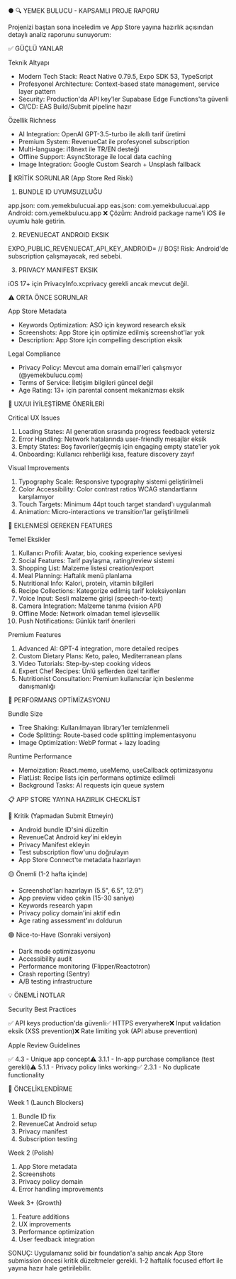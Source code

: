 ● 🔍 YEMEK BULUCU - KAPSAMLI PROJE RAPORU

Projenizi baştan sona inceledim ve App Store yayına hazırlık açısından detaylı analiz raporunu
sunuyorum:

✅ GÜÇLÜ YANLAR

Teknik Altyapı

- Modern Tech Stack: React Native 0.79.5, Expo SDK 53, TypeScript
- Profesyonel Architecture: Context-based state management, service layer pattern
- Security: Production'da API key'ler Supabase Edge Functions'ta güvenli
- CI/CD: EAS Build/Submit pipeline hazır

Özellik Richness

- AI Integration: OpenAI GPT-3.5-turbo ile akıllı tarif üretimi
- Premium System: RevenueCat ile profesyonel subscription
- Multi-language: i18next ile TR/EN desteği
- Offline Support: AsyncStorage ile local data caching
- Image Integration: Google Custom Search + Unsplash fallback

🚨 KRİTİK SORUNLAR (App Store Red Riski)

1. BUNDLE ID UYUMSUZLUĞU

app.json: com.yemekbulucuai.app eas.json: com.yemekbulucuai.app Android: com.yemekbulucu.app ❌
Çözüm: Android package name'i iOS ile uyumlu hale getirin.

2. REVENUECAT ANDROID EKSIK

EXPO_PUBLIC_REVENUECAT_API_KEY_ANDROID= // BOŞ! Risk: Android'de subscription çalışmayacak, red
sebebi.

3. PRIVACY MANIFEST EKSIK

iOS 17+ için PrivacyInfo.xcprivacy gerekli ancak mevcut değil.

⚠️ ORTA ÖNCE SORUNLAR

App Store Metadata

- Keywords Optimization: ASO için keyword research eksik
- Screenshots: App Store için optimize edilmiş screenshot'lar yok
- Description: App Store için compelling description eksik

Legal Compliance

- Privacy Policy: Mevcut ama domain email'leri çalışmıyor (@yemekbulucu.com)
- Terms of Service: İletişim bilgileri güncel değil
- Age Rating: 13+ için parental consent mekanizması eksik

🎨 UX/UI İYİLEŞTİRME ÖNERİLERİ

Critical UX Issues

1. Loading States: AI generation sırasında progress feedback yetersiz
2. Error Handling: Network hatalarında user-friendly mesajlar eksik
3. Empty States: Boş favoriler/geçmiş için engaging empty state'ler yok
4. Onboarding: Kullanıcı rehberliği kısa, feature discovery zayıf

Visual Improvements

1. Typography Scale: Responsive typography sistemi geliştirilmeli
2. Color Accessibility: Color contrast ratios WCAG standartlarını karşılamıyor
3. Touch Targets: Minimum 44pt touch target standard'ı uygulanmalı
4. Animation: Micro-interactions ve transition'lar geliştirilmeli

🚀 EKLENMESİ GEREKEN FEATURES

Temel Eksikler

1. Kullanıcı Profili: Avatar, bio, cooking experience seviyesi
2. Social Features: Tarif paylaşma, rating/review sistemi
3. Shopping List: Malzeme listesi creation/export
4. Meal Planning: Haftalık menü planlama
5. Nutritional Info: Kalori, protein, vitamin bilgileri
6. Recipe Collections: Kategorize edilmiş tarif koleksiyonları
7. Voice Input: Sesli malzeme girişi (speech-to-text)
8. Camera Integration: Malzeme tanıma (vision API)
9. Offline Mode: Network olmadan temel işlevsellik
10. Push Notifications: Günlük tarif önerileri

Premium Features

1. Advanced AI: GPT-4 integration, more detailed recipes
2. Custom Dietary Plans: Keto, paleo, Mediterranean plans
3. Video Tutorials: Step-by-step cooking videos
4. Expert Chef Recipes: Ünlü şeflerden özel tarifler
5. Nutritionist Consultation: Premium kullanıcılar için beslenme danışmanlığı

🔧 PERFORMANS OPTİMİZASYONU

Bundle Size

- Tree Shaking: Kullanılmayan library'ler temizlenmeli
- Code Splitting: Route-based code splitting implementasyonu
- Image Optimization: WebP format + lazy loading

Runtime Performance

- Memoization: React.memo, useMemo, useCallback optimizasyonu
- FlatList: Recipe lists için performans optimize edilmeli
- Background Tasks: AI requests için queue system

📋 APP STORE YAYINA HAZIRLIK CHECKLİST

🔴 Kritik (Yapmadan Submit Etmeyin)

- Android bundle ID'sini düzeltin
- RevenueCat Android key'ini ekleyin
- Privacy Manifest ekleyin
- Test subscription flow'unu doğrulayın
- App Store Connect'te metadata hazırlayın

🟡 Önemli (1-2 hafta içinde)

- Screenshot'ları hazırlayın (5.5", 6.5", 12.9")
- App preview video çekin (15-30 saniye)
- Keywords research yapın
- Privacy policy domain'ini aktif edin
- Age rating assessment'ını doldurun

🟢 Nice-to-Have (Sonraki versiyon)

- Dark mode optimizasyonu
- Accessibility audit
- Performance monitoring (Flipper/Reactotron)
- Crash reporting (Sentry)
- A/B testing infrastructure

💡 ÖNEMLİ NOTLAR

Security Best Practices

✅ API keys production'da güvenli✅ HTTPS everywhere❌ Input validation eksik (XSS prevention)❌
Rate limiting yok (API abuse prevention)

Apple Review Guidelines

✅ 4.3 - Unique app concept⚠️ 3.1.1 - In-app purchase compliance (test gerekli)⚠️ 5.1.1 - Privacy
policy links working✅ 2.3.1 - No duplicate functionality

🎯 ÖNCELİKLENDİRME

Week 1 (Launch Blockers)

1. Bundle ID fix
2. RevenueCat Android setup
3. Privacy manifest
4. Subscription testing

Week 2 (Polish)

1. App Store metadata
2. Screenshots
3. Privacy policy domain
4. Error handling improvements

Week 3+ (Growth)

1. Feature additions
2. UX improvements
3. Performance optimization
4. User feedback integration

SONUÇ: Uygulamanız solid bir foundation'a sahip ancak App Store submission öncesi kritik düzeltmeler
gerekli. 1-2 haftalık focused effort ile yayına hazır hale getirilebilir.
